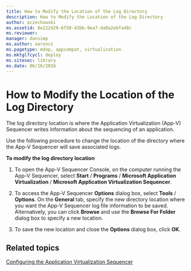 ```yaml
---
title: How to Modify the Location of the Log Directory
description: How to Modify the Location of the Log Directory
author: aczechowski
ms.assetid: 8e222d29-6f58-43bb-9ea7-da9a2ebfa48c
ms.reviewer: 
manager: dansimp
ms.author: aaroncz
ms.pagetype: mdop, appcompat, virtualization
ms.mktglfcycl: deploy
ms.sitesec: library
ms.date: 06/16/2016
---
```



# How to Modify the Location of the Log Directory


The log directory location is where the Application Virtualization (App-V) Sequencer writes information about the sequencing of an application.

Use the following procedure to change the location of the directory where the App-V Sequencer will save associated logs.

**To modify the log directory location**

1.  To open the App-V Sequencer Console, on the computer running the App-V Sequencer, select **Start** / **Programs** / **Microsoft Application Virtualization** / **Microsoft Application Virtualization Sequencer**.

2.  To access the App-V Sequencer **Options** dialog box, select **Tools** / **Options**. On the **General** tab, specify the new directory location where you want the App-V Sequencer log file information to be saved. Alternatively, you can click **Browse** and use the **Browse For Folder** dialog box to specify a new location.

3.  To save the new location and close the **Options** dialog box, click **OK**.

## Related topics


[Configuring the Application Virtualization Sequencer](configuring-the-application-virtualization-sequencer.md)

 

 





